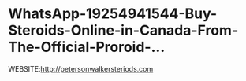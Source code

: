 # WhatsApp-19254941544-Buy-Steroids-Online-in-Canada-From-The-Official-Proroid-...
WEBSITE:http://petersonwalkersteriods.com
